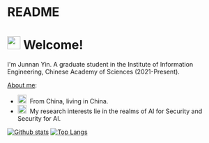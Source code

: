 # README
<h1><img src="https://emojis.slackmojis.com/emojis/images/1643514591/5948/bongo_blob.gif?1643514591" width="30"/> Welcome! </h1>

I'm Junnan Yin. A graduate student in the Institute of Information Engineering, Chinese Academy of Sciences (2021-Present).

[About me](mailto:yinjunnan1@gmail.com):

- <img src="https://emojis.slackmojis.com/emojis/images/1643511285/48307/china.gif?1643511285" width="20"/>&nbsp; From China, living in China.
- <img src="https://emojis.slackmojis.com/emojis/images/1643514866/8786/fb-heart.png?1643514866" width="20"/>&nbsp; My research interests lie in the realms of AI for Security and Security for AI.  <!-- Currently, I'm bury mysely in Malware Analysis. -->

[![Github stats](https://github-readme-stats.vercel.app/api?username=yyyjn&show_icons=true&include_all_commits=true)](https://github.com/yyyjn/github-readme-stats)
[![Top Langs](https://github-readme-stats.vercel.app/api/top-langs/?username=YourUsername&layout=compact)](https://github.com/yyyjn/github-readme-stats)
